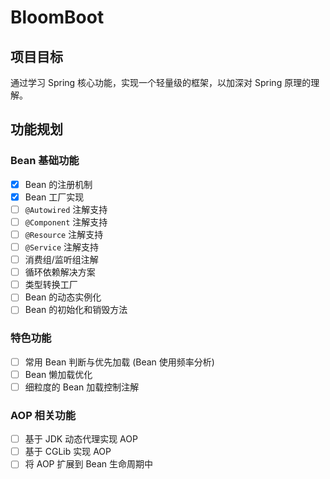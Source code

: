 # BloomBoot

## 项目目标

通过学习 Spring 核心功能，实现一个轻量级的框架，以加深对 Spring 原理的理解。

## 功能规划

### Bean 基础功能
- [x] Bean 的注册机制
- [x] Bean 工厂实现
- [ ] `@Autowired` 注解支持
- [ ] `@Component` 注解支持
- [ ] `@Resource` 注解支持
- [ ] `@Service` 注解支持
- [ ] 消费组/监听组注解
- [ ] 循环依赖解决方案
- [ ] 类型转换工厂
- [ ] Bean 的动态实例化
- [ ] Bean 的初始化和销毁方法

### 特色功能
- [ ] 常用 Bean 判断与优先加载 (Bean 使用频率分析)
- [ ] Bean 懒加载优化
- [ ] 细粒度的 Bean 加载控制注解

### AOP 相关功能
- [ ] 基于 JDK 动态代理实现 AOP
- [ ] 基于 CGLib 实现 AOP
- [ ] 将 AOP 扩展到 Bean 生命周期中
